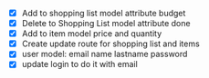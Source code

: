 - [x] Add to shopping list model attribute budget
- [x] Delete to Shopping List model attribute done
- [x] Add to item model price and quantity
- [x] Create update route for shopping list and items 
- [x] user model: email name lastname password
- [x] update login to do it with email
